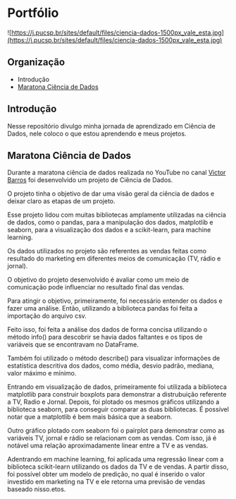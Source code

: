 # Portfólio

![https://j.pucsp.br/sites/default/files/ciencia-dados-1500px_vale_esta.jpg](https://j.pucsp.br/sites/default/files/ciencia-dados-1500px_vale_esta.jpg)

## Organização

- Introdução
- [Maratona Ciência de Dados](https://github.com/ludmilabueno/portfolio/tree/main/maratona-ciencia-de-dados)

## Introdução

Nesse repositório divulgo minha jornada de aprendizado em Ciência de Dados, nele coloco o que estou aprendendo e meus projetos.

## Maratona Ciência de Dados

Durante a maratona ciência de dados realizada no YouTube no canal [Victor Barros](https://www.youtube.com/channel/UCgQUqpzdiARaHpbADx7qUxQ) foi desenvolvido um projeto de Ciência de Dados. 

O projeto tinha o objetivo de dar uma visão geral da ciência de dados e deixar claro as etapas de um projeto. 

Esse projeto lidou com muitas bibliotecas amplamente utilizadas na ciência de dados, como o pandas, para a manipulação dos dados, matplotlib e seaborn, para a visualização dos dados e a scikit-learn, para machine learning.

Os dados utilizados no projeto são referentes as vendas feitas como resultado do marketing em diferentes meios de comunicação (TV, rádio e jornal).

O objetivo do projeto desenvolvido é avaliar como um meio de comunicação pode influenciar no resultado final das vendas. 

Para atingir o objetivo, primeiramente, foi necessário entender os dados e fazer uma análise. Então, utilizando a biblioteca pandas foi feita a importação do arquivo csv. 

Feito isso, foi feita a análise dos dados de forma concisa utilizando o método info() para descobrir se havia dados faltantes e os tipos de variáveis que se encontravam no DataFrame. 

Também foi utilizado o método describe() para visualizar informações de estatística descritiva dos dados, como média, desvio padrão, mediana, valor máximo e mínimo.

Entrando em visualização de dados, primeiramente foi utilizada a biblioteca matplotlib para construir boxplots para demonstrar a distrubuição referente a TV, Radio e Jornal. Depois, foi plotado os mesmos gráficos utilizando a biblioteca seaborn, para conseguir comparar as duas bibliotecas. É possível notar que a matplotlib é bem mais básica que a seaborn.

Outro gráfico plotado com seaborn foi o pairplot para demonstrar como as variáveis TV, jornal e rádio se relacionam com as vendas. Com isso, já é notável uma relação aproximadamente linear entre a TV e as vendas. 

Adentrando em machine learning, foi aplicada uma regressão linear com a biblioteca scikit-learn utilizando os dados da TV e de vendas. A partir disso, foi possível obter um modelo de predição, no qual é inserido o valor investido em marketing na TV e ele retorna uma previsão de vendas baseado nisso.etos.
